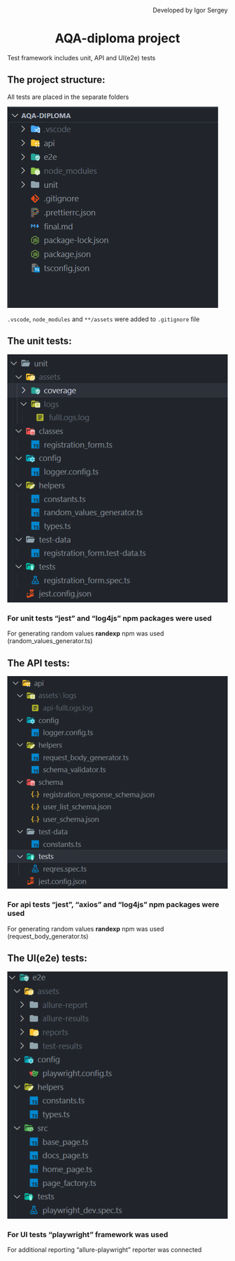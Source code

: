  <p align='right'>Developed by Igor Sergey</p>
<h1 align='center'> AQA-diploma project</h1>

Test framework includes unit, API and UI(e2e) tests

## The project structure:

All tests are placed in the separate folders

![Untitled](README_IMAGES/root_dir.png)

`.vscode`, `node_modules` and `**/assets` were added to `.gitignore` file

## The unit tests:

![Untitled](README_IMAGES/unit_dir.png)

### For unit tests “jest” and “log4js” npm packages were used

For generating random values **randexp** npm was used (random_values_generator.ts)

## The API tests:

![Untitled](README_IMAGES/api_dir.png)

### For api tests “jest”, “axios” and “log4js” npm packages were used

For generating random values **randexp** npm was used (request_body_generator.ts)

## The UI(e2e) tests:

![Untitled](README_IMAGES/e2e_dir.png)

### For UI tests “playwright” framework was used

For additional reporting “allure-playwright” reporter was connected
